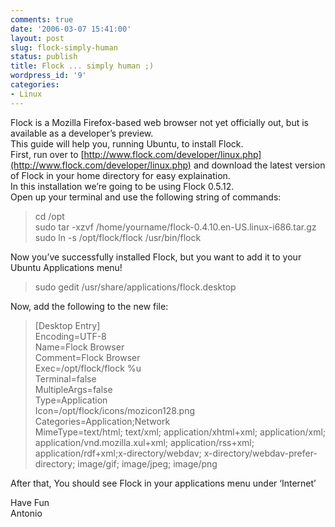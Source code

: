 ```yaml
---
comments: true
date: '2006-03-07 15:41:00'
layout: post
slug: flock-simply-human
status: publish
title: Flock ... simply human ;)
wordpress_id: '9'
categories:
- Linux
---
```


Flock is a Mozilla Firefox-based web browser not yet officially out, but is available as a developer’s preview.  
This guide will help you, running Ubuntu, to install Flock.  
First, run over to [http://www.flock.com/developer/linux.php](http://www.flock.com/developer/linux.php) and download the latest version of Flock in your home directory for easy explaination.  
 In this installation we’re going to be using Flock 0.5.12.  
Open up your terminal and use the following string of commands:  
  


> cd /opt  
sudo tar -xzvf /home/yourname/flock-0.4.10.en-US.linux-i686.tar.gz  
sudo ln -s /opt/flock/flock /usr/bin/flock

Now you’ve successfully installed Flock, but you want to add it to your Ubuntu Applications menu!

>  sudo gedit /usr/share/applications/flock.desktop

  


Now, add the following to the new file:

> [Desktop Entry]  
Encoding=UTF-8  
Name=Flock Browser  
 Comment=Flock Browser  
 Exec=/opt/flock/flock %u  
 Terminal=false  
 MultipleArgs=false  
 Type=Application  
 Icon=/opt/flock/icons/mozicon128.png  
 Categories=Application;Network  
 MimeType=text/html; text/xml; application/xhtml+xml; application/xml; application/vnd.mozilla.xul+xml; application/rss+xml; application/rdf+xml;x-directory/webdav; x-directory/webdav-prefer-directory; image/gif; image/jpeg; image/png

     


After that, You should see Flock in your applications menu under ‘Internet’  

   

 Have Fun    
 Antonio   
